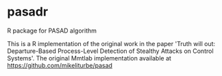 # pasadr
R package for PASAD algorithm


This is a R implementation of the original work in the paper 'Truth will out: Departure-Based Process-Level Detection of Stealthy Attacks on Control Systems'. The original Mmtlab implementation available at https://github.com/mikeliturbe/pasad
